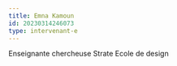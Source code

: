 ```yaml
---
title: Emna Kamoun
id: 20230314246073
type: intervenant-e
---
```


Enseignante chercheuse Strate Ecole de design